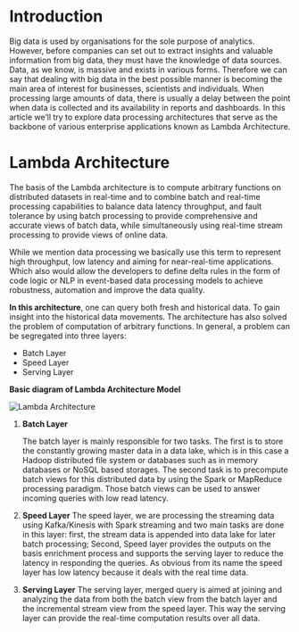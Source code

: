 # Introduction

Big data is used by organisations for the sole purpose of analytics. However, before companies can set out to extract insights and valuable information from big data, they must have the knowledge of data sources. Data, as we know, is massive and exists in various forms. Therefore we can say that dealing with big data in the best possible manner is becoming the main area of interest for businesses, scientists and individuals. When processing large amounts of data, there is usually a delay between the point when data is collected and its availability in reports and dashboards. In this article we’ll try to explore data processing architectures that serve as the backbone of various enterprise applications known as Lambda Architecture.

# Lambda Architecture

The basis of the Lambda architecture is to compute arbitrary functions on distributed datasets in real-time and to combine batch and real-time processing capabilities to balance data latency throughput, and fault tolerance by using batch processing to provide comprehensive and accurate views of batch data, while simultaneously using real-time stream processing to provide views of online data.


While we mention data processing we basically use this term to represent high throughput, low latency and aiming for near-real-time applications. Which also would allow the developers to define delta rules in the form of code logic or NLP in event-based data processing models to achieve robustness, automation and improve the data quality.

**In this architecture**, one can query both fresh and historical data. To gain insight into the historical data movements. The architecture has also solved the problem of computation of arbitrary functions. In general, a problem can be segregated into three layers:

 - Batch Layer 
 - Speed Layer
 - Serving Layer

 **Basic diagram of Lambda Architecture Model**
 
![Lambda Architecture](https://github.com/gurditsingh/blog/blob/gh-pages/_screenshots/lambda.png?raw=true) 
 

 1. **Batch Layer**
 
	 The batch layer is mainly responsible for two tasks. The first is to store the constantly growing master data in a data lake, which is in this case a Hadoop distributed file system or databases such as in memory databases or NoSQL based storages. The second task is to precompute batch views for this distributed data by using the Spark or MapReduce processing paradigm. Those batch views can be used to answer incoming queries with low read latency.

 2. **Speed Layer**
The speed layer, we are processing the streaming data using Kafka/Kinesis with Spark streaming and two main tasks are done in this layer: first, the stream data is appended into data lake for later batch processing; Second, Speed layer provides the outputs on the basis enrichment process and supports the serving layer to reduce the latency in responding the queries. As obvious from its name the speed layer has low latency because it deals with the real time data.

 3. **Serving Layer**
The serving layer, merged query is aimed at joining and analyzing the data from both the batch view from the batch layer and the incremental stream view from the speed layer. This way the serving layer can provide the real-time computation results over all data.



<!--stackedit_data:
eyJoaXN0b3J5IjpbLTE2ODU5NDQ1MTIsODQxNzE4NjIyLDYxND
YwMTU4OCwxNjk1NDc1OTMxLC0xNjYyNjQ5ODc4LDQ1ODg5NDI3
NiwtMTgxNjA1NzY5NywtNTMyMDIzNDM4LDQ0MzA0NDU2NSwtMj
UyNTk3MDE2XX0=
-->